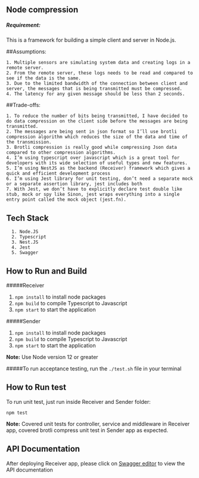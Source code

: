 ## Node compression

##### Requirement:

This is a framework for building a simple client and server in Node.js.

##Assumptions:

    1. Multiple sensors are simulating system data and creating logs in a remote server.
    2. From the remote server, these logs needs to be read and compared to see if the data is the same.
    3. Due to the limited bandwidth of the connection between client and server, the messages that is being transmitted must be compressed.
    4. The latency for any given message should be less than 2 seconds.
    
##Trade-offs:

    1. To reduce the number of bits being transmitted, I have decided to do data compression on the client side before the messages are being transmitted.
    2. The messages are being sent in json format so I’ll use brotli compression algorithm which reduces the size of the data and time of the transmission.
    3. Brotli compression is really good while compressing Json data compared to other compression algorithms.
    4. I’m using typescript over javascript which is a great tool for developers with its wide selection of useful types and new features.
    5. I’m using NestJS as the backend (Receiver) framework which gives a quick and efficient development process
    6. I’m using Jest library for unit testing, don’t need a separate mock or a separate assertion library, jest includes both
    7. With Jest, we don’t have to explicitly declare test double like stub, mock or spy like Sinon, jest wraps everything into a single entry point called the mock object (jest.fn).

## Tech Stack

      1. Node.JS
      2. Typescript
      3. Nest.JS
      4. Jest
      5. Swagger
      
## How to Run and Build

#####Receiver

1. ```npm install``` to install node packages
2. ```npm build``` to compile Typescript to Javascript
3. ```npm start``` to start the application

#####Sender

1. ```npm install``` to install node packages
2. ```npm build``` to compile Typescript to Javascript
3. ```npm start``` to start the application 

**Note:** Use Node version 12 or greater  

#####To run acceptance testing, run the ```./test.sh``` file in your terminal

## How to Run test


To run unit test, just run inside Receiver and Sender folder:

```npm test```

**Note:** Covered unit tests for controller, service and middleware in Receiver app, covered brotli compress unit test in Sender app as expected. 

## API Documentation

After deploying Receiver app, please click on [Swagger editor](http://localhost:3000/api-docs "API Doc") to view the API documentation
